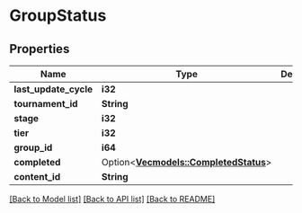 # GroupStatus

## Properties

Name | Type | Description | Notes
------------ | ------------- | ------------- | -------------
**last_update_cycle** | **i32** |  | 
**tournament_id** | **String** |  | 
**stage** | **i32** |  | 
**tier** | **i32** |  | 
**group_id** | **i64** |  | 
**completed** | Option<[**Vec<models::CompletedStatus>**](CompletedStatus.md)> |  | [optional]
**content_id** | **String** |  | 

[[Back to Model list]](../README.md#documentation-for-models) [[Back to API list]](../README.md#documentation-for-api-endpoints) [[Back to README]](../README.md)


